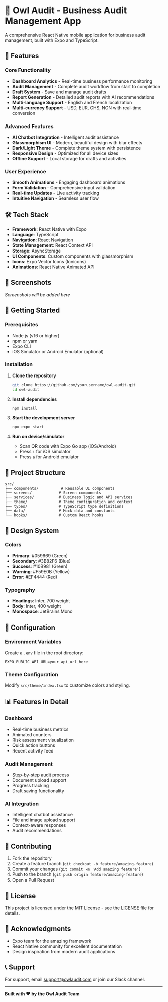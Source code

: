 # 🦉 Owl Audit - Business Audit Management App

A comprehensive React Native mobile application for business audit management, built with Expo and TypeScript.

## 🚀 Features

### Core Functionality
- **Dashboard Analytics** - Real-time business performance monitoring
- **Audit Management** - Complete audit workflow from start to completion
- **Draft System** - Save and manage audit drafts
- **Report Generation** - Detailed audit reports with AI recommendations
- **Multi-language Support** - English and French localization
- **Multi-currency Support** - USD, EUR, GHS, NGN with real-time conversion

### Advanced Features
- **AI Chatbot Integration** - Intelligent audit assistance
- **Glassmorphism UI** - Modern, beautiful design with blur effects
- **Dark/Light Theme** - Complete theme system with persistence
- **Responsive Design** - Optimized for all device sizes
- **Offline Support** - Local storage for drafts and activities

### User Experience
- **Smooth Animations** - Engaging dashboard animations
- **Form Validation** - Comprehensive input validation
- **Real-time Updates** - Live activity tracking
- **Intuitive Navigation** - Seamless user flow

## 🛠 Tech Stack

- **Framework**: React Native with Expo
- **Language**: TypeScript
- **Navigation**: React Navigation
- **State Management**: React Context API
- **Storage**: AsyncStorage
- **UI Components**: Custom components with glassmorphism
- **Icons**: Expo Vector Icons (Ionicons)
- **Animations**: React Native Animated API

## 📱 Screenshots

*Screenshots will be added here*

## 🚀 Getting Started

### Prerequisites
- Node.js (v16 or higher)
- npm or yarn
- Expo CLI
- iOS Simulator or Android Emulator (optional)

### Installation

1. **Clone the repository**
   ```bash
   git clone https://github.com/yourusername/owl-audit.git
   cd owl-audit
   ```

2. **Install dependencies**
   ```bash
   npm install
   ```

3. **Start the development server**
   ```bash
   npx expo start
   ```

4. **Run on device/simulator**
   - Scan QR code with Expo Go app (iOS/Android)
   - Press `i` for iOS simulator
   - Press `a` for Android emulator

## 📁 Project Structure

```
src/
├── components/          # Reusable UI components
├── screens/            # Screen components
├── services/           # Business logic and API services
├── theme/              # Theme configuration and context
├── types/              # TypeScript type definitions
├── data/               # Mock data and constants
└── hooks/              # Custom React hooks
```

## 🎨 Design System

### Colors
- **Primary**: #059669 (Green)
- **Secondary**: #3B82F6 (Blue)
- **Success**: #10B981 (Green)
- **Warning**: #F59E0B (Yellow)
- **Error**: #EF4444 (Red)

### Typography
- **Headings**: Inter, 700 weight
- **Body**: Inter, 400 weight
- **Monospace**: JetBrains Mono

## 🔧 Configuration

### Environment Variables
Create a `.env` file in the root directory:
```env
EXPO_PUBLIC_API_URL=your_api_url_here
```

### Theme Configuration
Modify `src/theme/index.tsx` to customize colors and styling.

## 📊 Features in Detail

### Dashboard
- Real-time business metrics
- Animated counters
- Risk assessment visualization
- Quick action buttons
- Recent activity feed

### Audit Management
- Step-by-step audit process
- Document upload support
- Progress tracking
- Draft saving functionality

### AI Integration
- Intelligent chatbot assistance
- File and image upload support
- Context-aware responses
- Audit recommendations

## 🤝 Contributing

1. Fork the repository
2. Create a feature branch (`git checkout -b feature/amazing-feature`)
3. Commit your changes (`git commit -m 'Add amazing feature'`)
4. Push to the branch (`git push origin feature/amazing-feature`)
5. Open a Pull Request

## 📄 License

This project is licensed under the MIT License - see the [LICENSE](LICENSE) file for details.

## 🙏 Acknowledgments

- Expo team for the amazing framework
- React Native community for excellent documentation
- Design inspiration from modern audit applications

## 📞 Support

For support, email support@owlaudit.com or join our Slack channel.

---

**Built with ❤️ by the Owl Audit Team**
